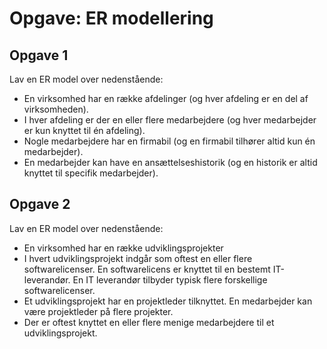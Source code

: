 # Opgave: ER modellering

## Opgave 1

Lav en ER model over nedenstående:

- En virksomhed har en række afdelinger (og hver afdeling er en del af virksomheden). 
- I hver afdeling er der en eller flere medarbejdere (og hver medarbejder er kun knyttet til én afdeling).
- Nogle medarbejdere har en firmabil (og en firmabil tilhører altid kun én medarbejder).
- En medarbejder kan have en ansættelseshistorik (og en historik er altid knyttet til specifik medarbejder).

## Opgave 2

Lav en ER model over nedenstående:
- En virksomhed har en række udviklingsprojekter
- I hvert udviklingsprojekt indgår som oftest en eller flere softwarelicenser. En softwarelicens er knyttet til en bestemt IT-leverandør. En IT leverandør tilbyder typisk flere forskellige softwarelicenser.
- Et udviklingsprojekt har en projektleder tilknyttet. En medarbejder kan være projektleder på flere projekter.
- Der er oftest knyttet en eller flere menige medarbejdere til et udviklingsprojekt.

